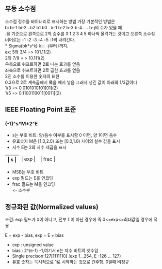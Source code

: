 <h2>부동 소수점</h2>
<p>소수점 정수를 바이너리로 표시하는 방법 가장 기본적인 방법은</br>
		bi bi-1 bi-2...b2 b1 b0 . b-1 b-2 b-3 b-4 .... b-j의 수가 있을 때</br>
		.을 기준으로 왼쪽으로 2의 승수를 0 1 2 3 4 5 하나씩 올려가는 것이고 오른쪽 소수점 너머로는 -1 -2 -3 -4 -5 -1씩 내려간다.</br>
		* Sigma(bk*s^k) k는 -j부터 i까지.</br>
		ex: 5와 3/4 => 101.11(2)</br>
			2와 7/8 = > 10.111(2)</br>
			우측으로 쉬프트하면 2로 나눈 효과를 얻음</br>
			좌측으로 쉬프트하면 2로 곱한 효과를 얻음</br>
	2진 소수를 이용한 숫자의 표현</br>
	0.3으로 2로 계속곱해서 목을 빼서 넣음 그래서 생긴 값이 아래의 1/3값이다</br>
	1/3 => 0.0101010101[01](2)</br>
	1/5 => 0.1100110011[0011](2)</br>			
</p>


<h2>IEEE Floating Point 표준</h2>
<h3>(-1)^s*M*2^E</h3>
<ul>
	<li>s는 부호 비트: 양/음수 여부를 표시함 0 이면, 양 1이면 음수</li>
	<li>유효숫자 M은 [1.0,2.0) 또는 [0.0,1.0) 사이의 실수 값을 표시</li>
	<li>지수 E는 2의 지수 제곱을 표시</li>
</ul>
<table>
	<thead>
		<tr>
			<th>| s |</th>
			<td>|    exp    |</td>
			<td>|        frac        |</td>
		</tr>
	</thead>
</table>

<ul>
	<li>MSB는 부호 비트</li>
	<li>exp 필드는 E를 인코딩</li>
	<li>frac 필드는 M을 인코딩</li> <- 소수부
</ul>

<h2>정규화된 값(Normalized values)</h2>
<p>조건: exp 필드가 0이 아니고, 전부 1 이 아닌 경우에 즉 0<=exp<=최대값일 경우에 적용</p>
<p>E = exp - bias, exp = E + bias</p>
<ul>
	<li>exp : unsigned value</li>
	<li>bias : 2^(e-1) -1,여기서 e는 지수 비트의 갯수임</li>
	<li>Single precison:127[1111110] (exp 1...254, E -126 ... 127)</li>
	<li>유효 숫자는 묵시적으로 1로 시작하는 것으로 간주함. 0일때 비정규</li>
</ul>
